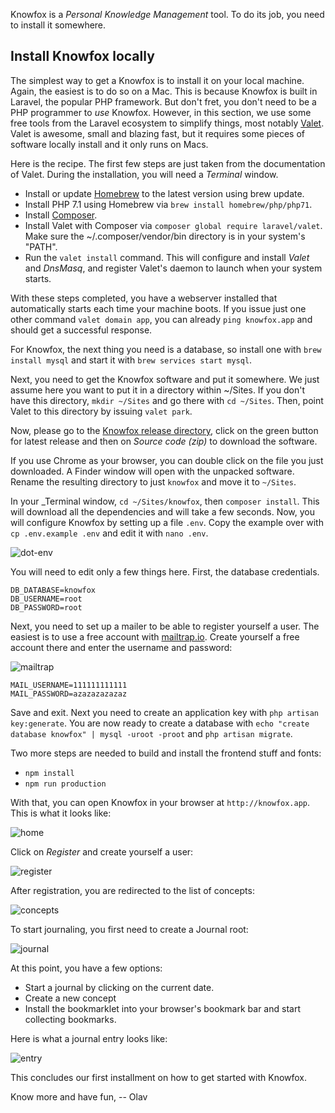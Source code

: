 Knowfox is a _Personal Knowledge Management_ tool. To do its job, you need to install it somewhere. 

## Install Knowfox locally

The simplest way to get a Knowfox is to install it on your local machine.
Again, the easiest is to do so on a Mac. This is because Knowfox is built in Laravel, the popular PHP framework. But don't fret, you don't need to be a PHP programmer to _use_ Knowfox. However, in this section, we use some free tools from the Laravel ecosystem to simplify things, most notably [Valet](https://laravel.com/docs/5.4/valet). Valet is awesome, small and blazing fast, but it requires some pieces of software locally install and it only runs on Macs.

Here is the recipe. The first few steps are just taken from the documentation of Valet. During the installation, you will need a _Terminal_ window.

* Install or update [Homebrew](http://brew.sh/) to the latest version using brew update.
* Install PHP 7.1 using Homebrew via `brew install homebrew/php/php71`.
* Install [Composer](https://getcomposer.org/doc/00-intro.md#installation-linux-unix-osx).
* Install Valet with Composer via `composer global require laravel/valet`. Make sure the ~/.composer/vendor/bin directory is in your system's "PATH".
* Run the `valet install` command. This will configure and install _Valet_ and _DnsMasq_, and register Valet's daemon to launch when your system starts.

With these steps completed, you have a webserver installed that automatically starts each time your machine boots. If you issue just one other command `valet domain app`, you can already `ping knowfox.app` and should get a successful response.

For Knowfox, the next thing you need is a database, so install one with `brew install mysql` and start it with `brew services start mysql`.

Next, you need to get the Knowfox software and put it somewhere. We just assume here you want to put it in a directory within ~/Sites. If you don't have this directory, `mkdir ~/Sites` and go there with `cd ~/Sites`. Then, point Valet to this directory by issuing `valet park`.

Now, please go to the [Knowfox release directory](https://github.com/oschettler/knowfox/releases), click on the green button for latest release and then on _Source code (zip)_ to download the software.

If you use Chrome as your browser, you can double click on the file you just downloaded. A Finder window will open with the unpacked software. Rename the resulting directory to just `knowfox` and move it to `~/Sites`. 

In your _Terminal window, `cd ~/Sites/knowfox`, then `composer install`. This will download all the dependencies and will take a few seconds. Now, you will configure Knowfox by setting up a file `.env`. Copy the example over with `cp .env.example .env` and edit it with `nano .env`.

![dot-env](https://raw.githubusercontent.com/oschettler/knowfox/doc/dot-env.png)

You will need to edit only a few things here. First, the database credentials.

````
DB_DATABASE=knowfox
DB_USERNAME=root
DB_PASSWORD=root
````

Next, you need to set up a mailer to be able to register yourself a user. The easiest is to use a free account with [mailtrap.io](https://mailtrap.io). Create yourself a free account there and enter the username and password:

![mailtrap](https://raw.githubusercontent.com/oschettler/knowfox/doc/mailtrap.png)

````
MAIL_USERNAME=111111111111
MAIL_PASSWORD=azazazazazaz
````

Save and exit. Next you need to create an application key with `php artisan key:generate`. You are now ready to create a database with `echo "create database knowfox" | mysql -uroot -proot` and `php artisan migrate`. 

Two more steps are needed to build and install the frontend stuff and fonts:

* `npm install`
* `npm run production`

With that, you can open Knowfox in your browser at `http://knowfox.app`. This is what it looks like:

![home](https://raw.githubusercontent.com/oschettler/knowfox/doc/home.png)

Click on _Register_ and create yourself a user:

![register](https://raw.githubusercontent.com/oschettler/knowfox/doc/register.png)

After registration, you are redirected to the list of concepts:

![concepts](https://raw.githubusercontent.com/oschettler/knowfox/doc/concepts.png)

To start journaling, you first need to create a Journal root:

![journal](https://raw.githubusercontent.com/oschettler/knowfox/doc/journal.png)

At this point, you have a few options:

* Start a journal by clicking on the current date. 
* Create a new concept
* Install the bookmarklet into your browser's bookmark bar and start collecting bookmarks.

Here is what a journal entry looks like:

![entry](https://raw.githubusercontent.com/oschettler/knowfox/doc/entry.png)

This concludes our first installment on how to get started with Knowfox.

Know more and have fun,
-- Olav